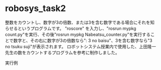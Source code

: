 # robosys_task2

整数をカウントし、数字が3の倍数、または3を含む数字である場合にそれを知らせるというプログラムです。
"roscore" を入力し、"rosrun mypkg count.py"を実行、その後"rosrun mypkg Nabeatsu_counter.py"を実行することで数字と、その右に数字が3の倍数なら":   3 no baisu"、3を含む数字なら"3 no tsuku suji"が表示されます。
ロボットシステム授業内で使用した、上田隆一先生の数をカウントするプログラムを参考に制作しました。

実行例 
